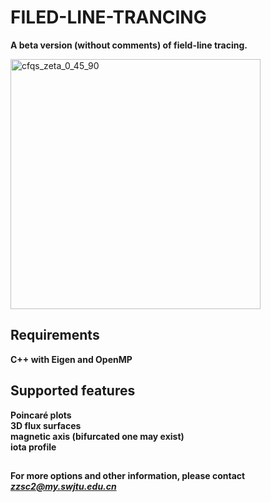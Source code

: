 ﻿# FILED-LINE-TRANCING
**A beta version (without comments) of field-line tracing.**  
  
<img src="https://github.com/zzsc2222/field_line_tracing/blob/main/CFQS_poincar%C3%A9_plots.png" width="400" height="400" alt="cfqs_zeta_0_45_90"/>  

## Requirements  
**C++ with Eigen and OpenMP**  

## Supported features  
**Poincaré plots**  
**3D flux surfaces**  
**magnetic axis (bifurcated one may exist)**  
**iota profile**  
##
**For more options and other information, please contact *zzsc2@my.swjtu.edu.cn***  
